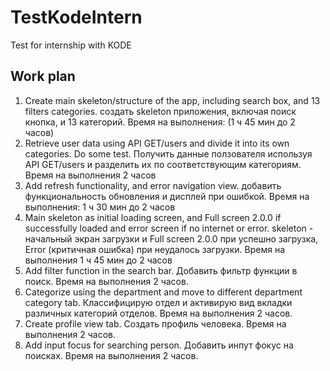 # TestKodeIntern
Test for internship with KODE

## Work plan
1. Create main skeleton/structure of the app, including search box, and 13 filters categories. создать skeleton приложения, включая поиск кнопка, и 13 категорий. Время на выполнения: (1 ч 45 мин до 2 часов)
2. Retrieve user data using API GET/users and divide it into its own categories. Do some test. Получить данные ползователя используя API GET/users и разделить их по соответствующим категориям. Время на выполнения 2 часов
3. Add refresh functionality, and error navigation view. добавить функциональность обновления и дисплей при ошибкой. Время на выполнения: 1 ч 30 мин до 2 часов
4. Main skeleton as initial loading screen, and Full screen 2.0.0 if successfully loaded and error screen if no internet or error. skeleton - начальный экран загрузки и Full screen 2.0.0 при успешно загрузка, Error (критичная ошибка) при неудалось загрузки. Время на выполнения 1 ч 45 мин до 2 часов
5. Add filter function in the search bar. Добавить фильтр функции в поиск. Время на выполнения 2 часов.
6. Categorize using the department and move to different department category tab. Классифицирую отдел и активирую вид вкладки различных категорий отделов. Время на выполнения 2 часов.
7. Create profile view tab. Создать профиль человека. Время на выполнения 2 часов.
8. Add input focus for searching person. Добавить инпут фокус на поисках. Время на выполнения 2 часов.
